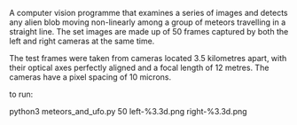 A computer vision programme that examines a series of images and detects any alien blob moving non-linearly among a group of meteors travelling in a straight line. The set images are made up of 50 frames captured by both the left and right cameras at the same time.

The test frames were taken from cameras located 3.5 kilometres apart, with their optical axes perfectly aligned and a focal length of 12 metres. The cameras have a pixel spacing of 10 microns.

to run:

python3 meteors_and_ufo.py 50 left-%3.3d.png right-%3.3d.png
